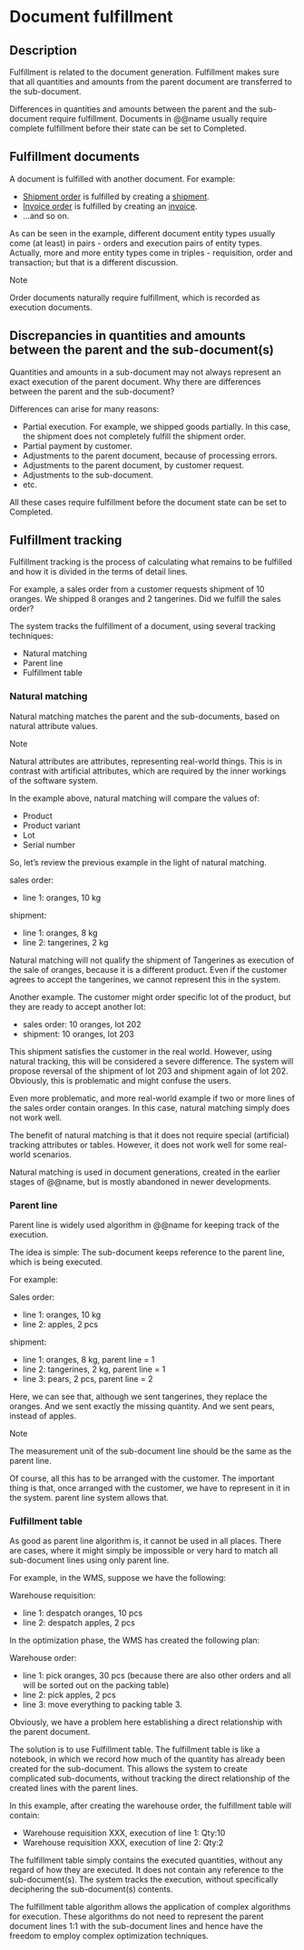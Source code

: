 # Document fulfillment

## Description

Fulfillment is related to the document generation.
Fulfillment makes sure that all quantities and amounts from the parent document are transferred to the sub-document.

Differences in quantities and amounts between the parent and the sub-document require fulfillment.
Documents in @@name usually require complete fulfillment before their state can be set to Completed.

## Fulfillment documents

A document is fulfilled with another document.
For example:

* [Shipment order](xref:Logistics.Shipment.ShipmentOrders) is fulfilled by creating a [shipment](xref:Logistics.Shipment.Shipments).
* [Invoice order](xref:Crm.Invoicing.InvoiceOrders) is fulfilled by creating an [invoice](xref:Crm.Invoicing.Invoices).
* ...and so on.

As can be seen in the example, different document entity types usually come (at least) in pairs - orders and execution pairs of entity types.
Actually, more and more entity types come in triples - requisition, order and transaction; but that is a different discussion.

> [!note]
> Order documents naturally require fulfillment, which is recorded as execution documents.

## Discrepancies in quantities and amounts between the parent and the sub-document(s)

Quantities and amounts in a sub-document may not always represent an exact execution of the parent document.
Why there are differences between the parent and the sub-document?

Differences can arise for many reasons:

* Partial execution. For example, we shipped goods partially. In this case, the shipment does not completely fulfill the shipment order.
* Partial payment by customer.
* Adjustments to the parent document, because of processing errors.
* Adjustments to the parent document, by customer request.
* Adjustments to the sub-document.
* etc.

All these cases require fulfillment before the document state can be set to Completed.

## Fulfillment tracking

Fulfillment tracking is the process of calculating what remains to be fulfilled and how it is divided in the terms of detail lines.

For example, a sales order from a customer requests shipment of 10 oranges.
We shipped 8 oranges and 2 tangerines.
Did we fulfill the sales order?

The system tracks the fulfillment of a document, using several tracking techniques:

* Natural matching
* Parent line
* Fulfillment table

### Natural matching

Natural matching matches the parent and the sub-documents, based on natural attribute values.

> [!note]
> Natural attributes are attributes, representing real-world things.
> This is in contrast with artificial attributes, which are required by the inner workings of the software system.

In the example above, natural matching will compare the values of:

* Product
* Product variant
* Lot
* Serial number

So, let’s review the previous example in the light of natural matching.

sales order:

* line 1: oranges, 10 kg

shipment:
	
* line 1: oranges, 8 kg
* line 2: tangerines, 2 kg

Natural matching will not qualify the shipment of Tangerines as execution of the sale of oranges, because it is a different product.
Even if the customer agrees to accept the tangerines, we cannot represent this in the system.

Another example.
The customer might order specific lot of the product, but they are ready to accept another lot:

* sales order: 10 oranges, lot 202
* shipment: 10 oranges, lot 203

This shipment satisfies the customer in the real world.
However, using natural tracking, this will be considered a severe difference.
The system will propose reversal of the shipment of lot 203 and shipment again of lot 202.
Obviously, this is problematic and might confuse the users.

Even more problematic, and more real-world example if two or more lines of the sales order contain oranges.
In this case, natural matching simply does not work well.

The benefit of natural matching is that it does not require special (artificial) tracking attributes or tables.
However, it does not work well for some real-world scenarios.

Natural matching is used in document generations, created in the earlier stages of @@name, but is mostly abandoned in newer developments.

### Parent line

Parent line is widely used algorithm in @@name for keeping track of the execution.

The idea is simple: The sub-document keeps reference to the parent line, which is being executed.

For example:

Sales order:

* line 1: oranges, 10 kg
* line 2: apples, 2 pcs

shipment:

* line 1: oranges, 8 kg, parent line = 1
* line 2: tangerines, 2 kg, parent line = 1
* line 3: pears, 2 pcs, parent line = 2

Here, we can see that, although we sent tangerines, they replace the oranges.
And we sent exactly the missing quantity.
And we sent pears, instead of apples.

> [!note]
> The measurement unit of the sub-document line should be the same as the parent line.

Of course, all this has to be arranged with the customer.
The important thing is that, once arranged with the customer, we have to represent in it in the system.
parent line system allows that.

### Fulfillment table

As good as parent line algorithm is, it cannot be used in all places.
There are cases, where it might simply be impossible or very hard to match all sub-document lines using only parent line.

For example, in the WMS, suppose we have the following:

Warehouse requisition:

* line 1: despatch oranges, 10 pcs
* line 2: despatch apples, 2 pcs

In the optimization phase, the WMS has created the following plan:

Warehouse order:

* line 1: pick oranges, 30 pcs (because there are also other orders and all will be sorted out on the packing table)
* line 2: pick apples, 2 pcs
* line 3: move everything to packing table 3.

Obviously, we have a problem here establishing a direct relationship with the parent document.

The solution is to use Fulfillment table.
The fulfillment table is like a notebook, in which we record how much of the quantity has already been created for the sub-document.
This allows the system to create complicated sub-documents, without tracking the direct relationship of the created lines with the parent lines.

In this example, after creating the warehouse order, the fulfillment table will contain:

* Warehouse requisition XXX, execution of line 1: Qty:10
* Warehouse requisition XXX, execution of line 2: Qty:2

The fulfillment table simply contains the executed quantities, without any regard of how they are executed.
It does not contain any reference to the sub-document(s).
The system tracks the execution, without specifically deciphering the sub-document(s) contents.

The fulfillment table algorithm allows the application of complex algorithms for execution.
These algorithms do not need to represent the parent document lines 1:1 with the sub-document lines and hence have the freedom to employ complex optimization techniques.
